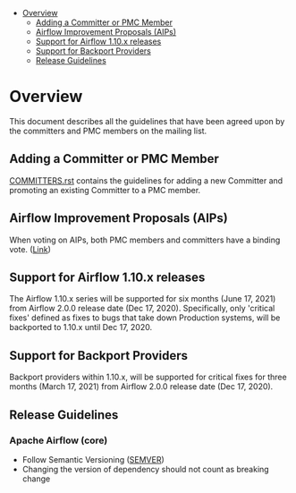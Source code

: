 <!--
 Licensed to the Apache Software Foundation (ASF) under one
 or more contributor license agreements.  See the NOTICE file
 distributed with this work for additional information
 regarding copyright ownership.  The ASF licenses this file
 to you under the Apache License, Version 2.0 (the
 "License"); you may not use this file except in compliance
 with the License.  You may obtain a copy of the License at

   http://www.apache.org/licenses/LICENSE-2.0

 Unless required by applicable law or agreed to in writing,
 software distributed under the License is distributed on an
 "AS IS" BASIS, WITHOUT WARRANTIES OR CONDITIONS OF ANY
 KIND, either express or implied.  See the License for the
 specific language governing permissions and limitations
 under the License.
-->

<!-- START doctoc generated TOC please keep comment here to allow auto update -->
<!-- DON'T EDIT THIS SECTION, INSTEAD RE-RUN doctoc TO UPDATE -->

- [Overview](#overview)
  - [Adding a Committer or PMC Member](#adding-a-committer-or-pmc-member)
  - [Airflow Improvement Proposals (AIPs)](#airflow-improvement-proposals-aips)
  - [Support for Airflow 1.10.x releases](#support-for-airflow-110x-releases)
  - [Support for Backport Providers](#support-for-backport-providers)
  - [Release Guidelines](#release-guidelines)

<!-- END doctoc generated TOC please keep comment here to allow auto update -->


# Overview

This document describes all the guidelines that have been agreed upon by the committers and PMC
members on the mailing list.

## Adding a Committer or PMC Member

[COMMITTERS.rst](../COMMITTERS.rst) contains the guidelines for adding a new Committer and promoting an existing
Committer to a PMC member.

## Airflow Improvement Proposals (AIPs)

When voting on AIPs, both PMC members and committers have a binding vote.
([Link](https://lists.apache.org/thread.html/ra22cb7799e62e451fc285dee29f9df1eb17c000535ca2911c322c797%40%3Cdev.airflow.apache.org%3E))

## Support for Airflow 1.10.x releases

The Airflow 1.10.x series will be supported for six months (June 17, 2021) from Airflow 2.0.0
release date (Dec 17, 2020). Specifically, only 'critical fixes' defined as fixes to bugs
that take down Production systems, will be backported to 1.10.x until Dec 17, 2020.

## Support for Backport Providers

Backport providers within 1.10.x, will be supported for critical fixes for three months (March 17, 2021)
from Airflow 2.0.0 release date (Dec 17, 2020).

## Release Guidelines

### Apache Airflow (core)

- Follow Semantic Versioning ([SEMVER](https://semver.org/))
- Changing the version of dependency should not count as breaking change

